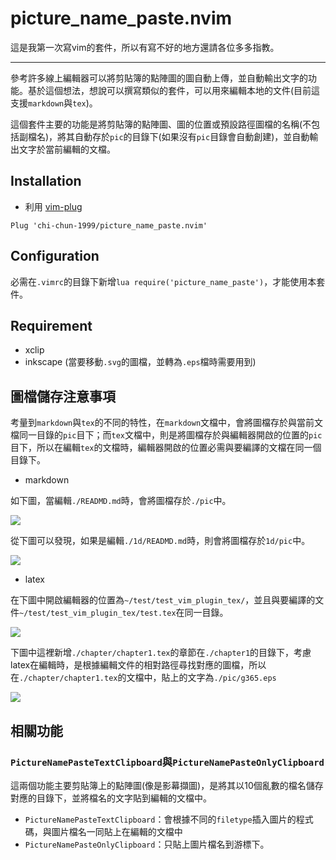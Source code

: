 # picture_name_paste.nvim

這是我第一次寫vim的套件，所以有寫不好的地方還請各位多多指教。

---


參考許多線上編輯器可以將剪貼簿的點陣圖的圖自動上傳，並自動輸出文字的功能。基於這個想法，想說可以撰寫類似的套件，可以用來編輯本地的文件(目前這支援`markdown`與`tex`)。

這個套件主要的功能是將剪貼簿的點陣圖、圖的位置或預設路徑圖檔的名稱(不包括副檔名)，將其自動存於`pic`的目錄下(如果沒有`pic`目錄會自動創建)，並自動輸出文字於當前編輯的文檔。


## Installation

- 利用 [vim-plug](https://github.com/junegunn/vim-plug)

```
Plug 'chi-chun-1999/picture_name_paste.nvim'
```

## Configuration

必需在`.vimrc`的目錄下新增`lua require('picture_name_paste')`，才能使用本套件。


## Requirement

- xclip
- inkscape (當要移動`.svg`的圖檔，並轉為`.eps`檔時需要用到)

## 圖檔儲存注意事項

考量到`markdown`與`tex`的不同的特性，在`markdown`文檔中，會將圖檔存於與當前文檔同一目錄的`pic`目下；而`tex`文檔中，則是將圖檔存於與編輯器開啟的位置的`pic`目下，所以在編輯`tex`的文檔時，編輯器開啟的位置必需與要編譯的文檔在同一個目錄下。

- markdown 

如下圖，當編輯`./READMD.md`時，會將圖檔存於`./pic`中。

![](./pic/jUr6Sxvktz.png)

從下圖可以發現，如果是編輯`./1d/READMD.md`時，則會將圖檔存於`1d/pic`中。

![](./pic/dufW358GQH.png)


- latex

在下圖中開啟編輯器的位置為`~/test/test_vim_plugin_tex/`，並且與要編譯的文件`~/test/test_vim_plugin_tex/test.tex`在同一目錄。

![](./pic/cvebqjXD7p.png)

下圖中這裡新增`./chapter/chapter1.tex`的章節在`./chapter1`的目錄下，考慮latex在編輯時，是根據編輯文件的相對路徑尋找對應的圖檔，所以在`./chapter/chapter1.tex`的文檔中，貼上的文字為`./pic/g365.eps`

![](./pic/U1DD3zdhPL.png)


## 相關功能

### `PictureNamePasteTextClipboard`與`PictureNamePasteOnlyClipboard`

這兩個功能主要剪貼簿上的點陣圖(像是影幕擷圖)，是將其以10個亂數的檔名儲存對應的目錄下，並將檔名的文字貼到編輯的文檔中。

- `PictureNamePasteTextClipboard`：會根據不同的`filetype`插入圖片的程式碼，與圖片檔名一同貼上在編輯的文檔中
- `PictureNamePasteOnlyClipboard`：只貼上圖片檔名到游標下。










